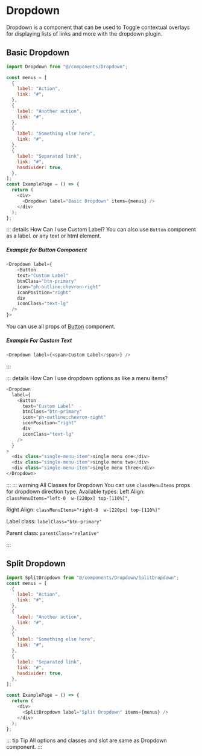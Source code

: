 # Dropdown

Dropdown is a component that can be used to Toggle contextual overlays for displaying lists of links and more with the dropdown plugin.

## Basic Dropdown

```js
import Dropdown from "@/components/Dropdown";

const menus = [
  {
    label: "Action",
    link: "#",
  },
  {
    label: "Another action",
    link: "#",
  },
  {
    label: "Something else here",
    link: "#",
  },
  {
    label: "Separated link",
    link: "#",
    hasdivider: true,
  },
];
const ExamplePage = () => {
  return (
    <div>
      <Dropdown label="Basic Dropdown" items={menus} />
    </div>
  );
};
```

::: details How Can I use Custom Label?
You can also use `Button` component as a label. or any text or html element.

##### Example for Button Component

```js
<Dropdown label={
    <Button
    text="Custom Label"
    btnClass="btn-primary"
    icon="ph-outline:chevron-right"
    iconPosition="right"
    div
    iconClass="text-lg"
  />
}>
```

You can use all props of [Button](button.html) component.

##### Example For Custom Text

```js
<Dropdown label={<span>Custom Label</span>} />
```

:::

::: details How Can I use dropdown options as like a menu items?

```js
<Dropdown
  label={
    <Button
      text="Custom Label"
      btnClass="btn-primary"
      icon="ph-outline:chevron-right"
      iconPosition="right"
      div
      iconClass="text-lg"
    />
  }
>
  <div class="single-menu-item">single menu one</div>
  <div class="single-menu-item">single menu two</div>
  <div class="single-menu-item">single menu three</div>
</Dropdown>
```

:::
::: warning All Classes for Dropdown
You can use `classMenuItems` props for dropdown direction type. Available types: Left Align: `classMenuItems="left-0  w-[220px] top-[110%]"`,

Right Align: `classMenuItems="right-0  w-[220px] top-[110%]"`

Label class: `labelClass="btn-primary"`

Parent class: `parentClass="relative"`

:::

## Split Dropdown

```js
import SplitDropdown from "@/components/Dropdown/SplitDropdown";
const menus = [
  {
    label: "Action",
    link: "#",
  },
  {
    label: "Another action",
    link: "#",
  },
  {
    label: "Something else here",
    link: "#",
  },
  {
    label: "Separated link",
    link: "#",
    hasdivider: true,
  },
];

const ExamplePage = () => {
  return (
    <div>
      <SplitDropdown label="Split Dropdown" items={menus} />
    </div>
  );
};
```

::: tip Tip
All options and classes and slot are same as Dropdown component.
:::

```

```
